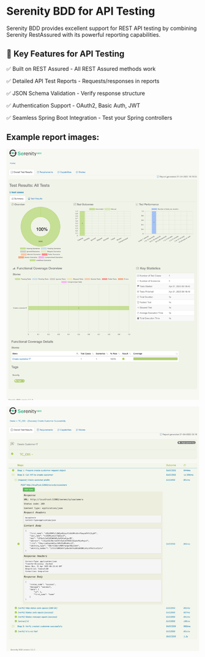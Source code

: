 # Serenity BDD for API Testing
Serenity BDD provides excellent support for REST API testing by combining Serenity RestAssured with its powerful reporting capabilities.

## 🔹 Key Features for API Testing
✅ Built on REST Assured - All REST Assured methods work

✅ Detailed API Test Reports - Requests/responses in reports

✅ JSON Schema Validation - Verify response structure

✅ Authentication Support - OAuth2, Basic Auth, JWT

✅ Seamless Spring Boot Integration - Test your Spring controllers

## Example report images:
![tc-summary](https://github.com/nthai-dev/Serenity/blob/main/src/test/resources/report/screencapture-file-Users-Ascend-Desktop-Study-Serenity-SerenityDemo-target-site-serenity-index-html-2025-04-21-16_22_00.png?raw=true)

![tc-report](https://github.com/nthai-dev/Serenity/blob/main/src/test/resources/report/screencapture-file-Users-Ascend-Desktop-Study-Serenity-SerenityDemo-target-site-serenity-baf1efff6e60e4cc0d9cf54ede69f4c0d29b5e131b08c9da363fe09aed1cf075-html-2025-04-21-16_23_17.png?raw=true)
